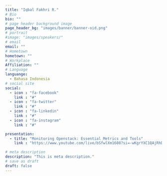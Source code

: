 ```yaml
---
title: "Iqbal Fakhri R."
# Bio
bio: ""
# page header background image
page_header_bg: "images/banner/banner-oid.png"
# portrait
#image: "images/speakers/"
# email
email: ""
# Hometown
hometown: ""
# Workplace
Affiliation: ""
# Language
languange:
  - Bahasa Indonesia
# social site
social:
  - icon : "fa-facebook"
    link : "#"
  - icon : "fa-twitter"
    link : "#"
  - icon : "fa-linkedin"
    link : "#"
  - icon : "fa-instagram"
    link : "#"

presentation:
  - title: "Monitoring Openstack: Essential Metrics and Tools"
    link : "https://www.youtube.com/live/bSfwlXm1608?si=-wKgrYXC1QAjRhDV&t=3815"

# meta description
description: "This is meta description."
# save as draft
draft: false
---
```

